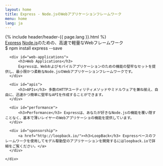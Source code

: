 ```yaml
---
layout: home
title: Express - Node.jsのWebアプリケーションフレームワーク
menu: home
lang: ja
---
```


<section id="home-content">
    {% include header/header-{{ page.lang }}.html %}
    <div id="overlay"></div>
    <section id="description">
    <a href="/" class="express">Express</a>
    <span class="description">
      <a href='https://nodejs.org/en/'>Node.js</a>のための、高速で軽量なWebフレームワーク
    </span>
    </section>
    <div id="install-command">$ npm install express --save</div>
</section>

<section id="intro">
    <div id="boxes" class="clearfix">

      <div id="web-applications">
          <h3>Web Applications</h3>
          Expressは、Webおよびモバイルアプリケーションのための機能の堅牢なセットを提供し、最小限かつ柔軟なNode.jsのWebアプリケーションフレームワークです。
      </div>

      <div id="apis">
          <h3>APIs</h3> 多数のHTTPユーティリティメソッドやミドルウェアを兼ね揃え、自由に、迅速かつ簡単に堅牢なAPIを作成することができます。
      </div>

      <div id="performance">
          <h3>Performance</h3> Expressは、あなたが好きなNode.jsの機能を覆い隠すことなく、基本で薄いレイヤーのWebアプリケーショの機能を提供しています。
      </div>

      <div id="sponsorship">
          <a href="http://loopback.io/"><h3>LoopBack</h3> Expressベースのフレームワークを使用してモデル駆動型のアプリケーションを開発するにはloopback.ioで詳細をご覧ください。</a>
      </div>

    </div>
</section>

<!--
<section id="announcements">
  {% include announcement/announcement-{{ page.lang }}.md %}
</section>
-->
